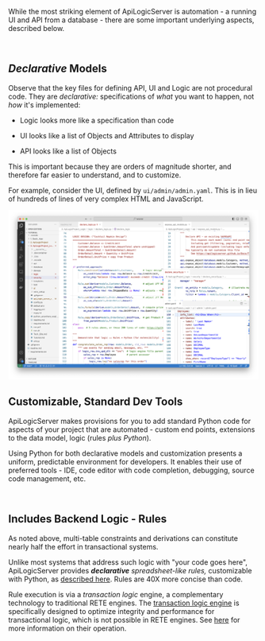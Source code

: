 
While the most striking element of ApiLogicServer is automation - a running UI and API from a database - there are some important underlying aspects, described below.

&nbsp;

## _Declarative_ Models

Observe that the key files for defining API, UI and Logic are not procedural code.  They are _declarative:_ specifications of _what_ you want to happen, not _how_ it's implemented:

* Logic looks more like a specification than code

* UI looks like a list of Objects and Attributes to display

* API looks like a list of Objects

This is important because they are orders of magnitude shorter, and therefore far easier to understand, and to customize.

For example, consider the UI, defined by `ui/admin/admin.yaml`.  This is in lieu of hundreds of lines of very complex HTML and JavaScript.

![API Logic Server Intro](images/logic/declarative.png)

## Customizable, Standard Dev Tools

ApiLogicServer makes provisions for you to add standard Python code for aspects of your project that are automated - custom end points, extensions to the data model, logic (rules _plus Python_).  

Using Python for both declarative models and customization presents a uniform, predictable environment for developers.  It enables their use of preferred tools - IDE, code editor with code completion, debugging, source code management, etc.

&nbsp;

## Includes Backend Logic - Rules

As noted above, multi-table constraints and derivations can constitute nearly half the effort in transactional systems.

Unlike most systems that address such logic with "your code goes here", ApiLogicServer provides _**declarative** spreadsheet-like rules,_ customizable with Python, as [described here](../Logic-Why/#extend-python).  Rules are 40X more concise than code.  

Rule execution is via a _transaction logic_ engine, a complementary technology to traditional RETE engines.  The [transaction logic engine](https://github.com/valhuber/LogicBank/wiki/Rules-Engines) is specifically designed to optimize integrity and performance for transactional logic, which is not possible in RETE engines. See [here](https://github.com/valhuber/LogicBank/wiki/Logic-Walkthrough) for more information on their operation.
